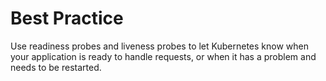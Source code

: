 # Best Practice
Use readiness probes and liveness probes to let Kubernetes know when your application is ready to handle requests, or when it has a problem and needs to be restarted.